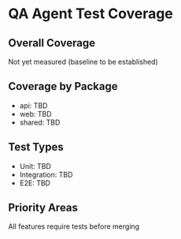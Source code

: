 # QA Agent Test Coverage

## Overall Coverage
Not yet measured (baseline to be established)

## Coverage by Package
- api: TBD
- web: TBD
- shared: TBD

## Test Types
- Unit: TBD
- Integration: TBD
- E2E: TBD

## Priority Areas
All features require tests before merging
